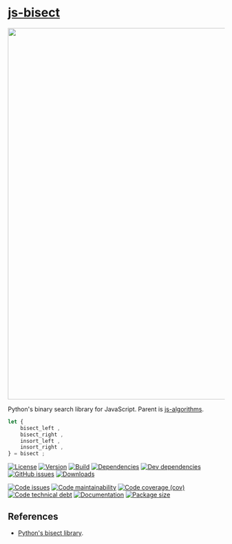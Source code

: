 [js-bisect](http://make-github-pseudonymous-again.github.io/js-bisect)
==

<img src="https://idea-instructions.com/binary-search.png" width="864"/>

Python's binary search library for JavaScript. Parent is
[js-algorithms](https://github.com/make-github-pseudonymous-again/js-algorithms).


```js
let {
	bisect_left ,
	bisect_right ,
	insort_left ,
	insort_right ,
} = bisect ;
```

[![License](https://img.shields.io/github/license/make-github-pseudonymous-again/js-bisect.svg)](https://raw.githubusercontent.com/make-github-pseudonymous-again/js-bisect/master/LICENSE)
[![Version](https://img.shields.io/npm/v/@aureooms/js-bisect.svg)](https://www.npmjs.org/package/@aureooms/js-bisect)
[![Build](https://img.shields.io/travis/make-github-pseudonymous-again/js-bisect/master.svg)](https://travis-ci.org/make-github-pseudonymous-again/js-bisect/branches)
[![Dependencies](https://img.shields.io/david/make-github-pseudonymous-again/js-bisect.svg)](https://david-dm.org/make-github-pseudonymous-again/js-bisect)
[![Dev dependencies](https://img.shields.io/david/dev/make-github-pseudonymous-again/js-bisect.svg)](https://david-dm.org/make-github-pseudonymous-again/js-bisect?type=dev)
[![GitHub issues](https://img.shields.io/github/issues/make-github-pseudonymous-again/js-bisect.svg)](https://github.com/make-github-pseudonymous-again/js-bisect/issues)
[![Downloads](https://img.shields.io/npm/dm/@aureooms/js-bisect.svg)](https://www.npmjs.org/package/@aureooms/js-bisect)

[![Code issues](https://img.shields.io/codeclimate/issues/make-github-pseudonymous-again/js-bisect.svg)](https://codeclimate.com/github/make-github-pseudonymous-again/js-bisect/issues)
[![Code maintainability](https://img.shields.io/codeclimate/maintainability/make-github-pseudonymous-again/js-bisect.svg)](https://codeclimate.com/github/make-github-pseudonymous-again/js-bisect/trends/churn)
[![Code coverage (cov)](https://img.shields.io/codecov/c/gh/make-github-pseudonymous-again/js-bisect/master.svg)](https://codecov.io/gh/make-github-pseudonymous-again/js-bisect)
[![Code technical debt](https://img.shields.io/codeclimate/tech-debt/make-github-pseudonymous-again/js-bisect.svg)](https://codeclimate.com/github/make-github-pseudonymous-again/js-bisect/trends/technical_debt)
[![Documentation](http://make-github-pseudonymous-again.github.io/js-bisect//badge.svg)](http://make-github-pseudonymous-again.github.io/js-bisect//source.html)
[![Package size](https://img.shields.io/bundlephobia/minzip/@aureooms/js-bisect)](https://bundlephobia.com/result?p=@aureooms/js-bisect)

## References

  - [Python's bisect library](https://docs.python.org/3.6/library/bisect.html).
